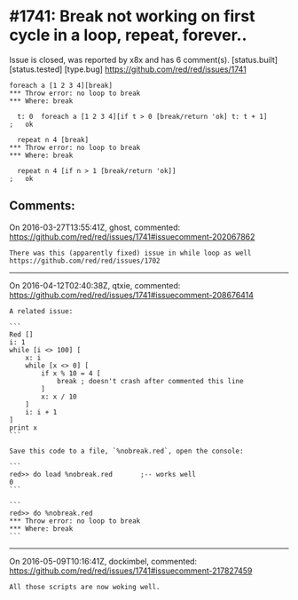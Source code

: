 
#1741: Break not working on first cycle in a loop, repeat, forever..
================================================================================
Issue is closed, was reported by x8x and has 6 comment(s).
[status.built] [status.tested] [type.bug]
<https://github.com/red/red/issues/1741>

``` rebol
foreach a [1 2 3 4][break]
*** Throw error: no loop to break
*** Where: break
```

``` rebol
  t: 0  foreach a [1 2 3 4][if t > 0 [break/return 'ok] t: t + 1]
;   ok
```

``` rebol
  repeat n 4 [break]
*** Throw error: no loop to break
*** Where: break
```

``` rebol
  repeat n 4 [if n > 1 [break/return 'ok]]
;   ok
```



Comments:
--------------------------------------------------------------------------------

On 2016-03-27T13:55:41Z, ghost, commented:
<https://github.com/red/red/issues/1741#issuecomment-202067862>

    There was this (apparently fixed) issue in while loop as well https://github.com/red/red/issues/1702

--------------------------------------------------------------------------------

On 2016-04-12T02:40:38Z, qtxie, commented:
<https://github.com/red/red/issues/1741#issuecomment-208676414>

    A related issue:
    
    ```
    Red []
    i: 1
    while [i <> 100] [
        x: i
        while [x <> 0] [
            if x % 10 = 4 [
                break ; doesn't crash after commented this line
            ]
            x: x / 10
        ]
        i: i + 1
    ]
    print x
    ```
    
    Save this code to a file, `%nobreak.red`, open the console:
    
    ```
    red>> do load %nobreak.red       ;-- works well
    0
    ```
    
    ```
    red>> do %nobreak.red
    *** Throw error: no loop to break
    *** Where: break
    ```

--------------------------------------------------------------------------------

On 2016-05-09T10:16:41Z, dockimbel, commented:
<https://github.com/red/red/issues/1741#issuecomment-217827459>

    All those scripts are now woking well.

